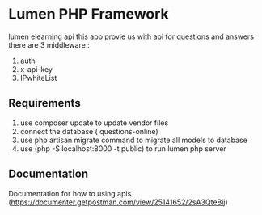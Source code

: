 # Lumen PHP Framework


lumen elearning api this app provie us with api for questions and answers 
there are 3 middleware : 
1) auth 
2) x-api-key
3) IPwhiteList


## Requirements
1) use composer update to update vendor files
2) connect the database ( questions-online)
3) use php artisan migrate command to migrate all models to database
4) use (php -S localhost:8000 -t public) to run lumen php server

## Documentation

Documentation for how to using apis (https://documenter.getpostman.com/view/25141652/2sA3QteBij)


